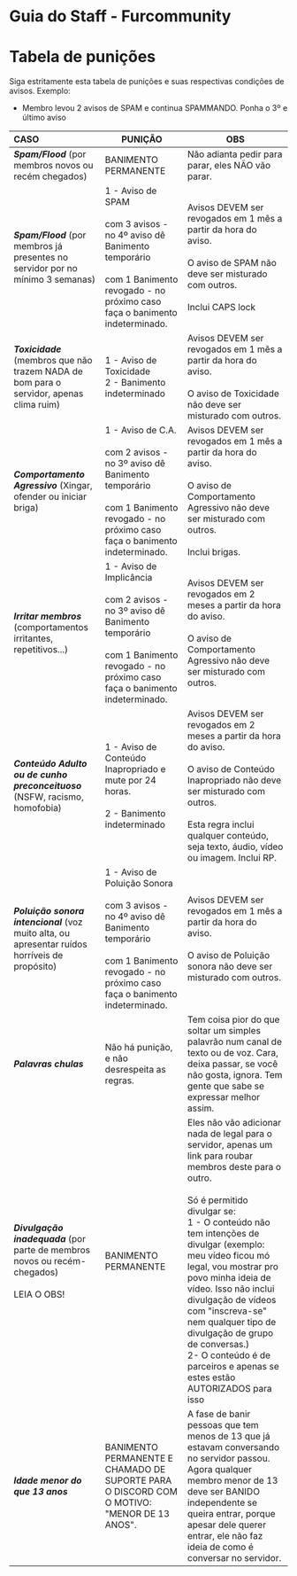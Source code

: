 # Guia do Staff - Furcommunity

# Tabela de punições

Siga estritamente esta tabela de punições e suas respectivas condições de avisos. Exemplo:

- Membro levou 2 avisos de SPAM e continua SPAMMANDO. Ponha o 3º e último aviso

| CASO                                                         | PUNIÇÃO                                                      | OBS                                                          |
| :----------------------------------------------------------- | ------------------------------------------------------------ | ------------------------------------------------------------ |
| ***Spam/Flood*** (por membros novos ou recém chegados)       | BANIMENTO PERMANENTE                                         | Não adianta pedir para parar, eles NÃO vão parar.            |
| ***Spam/Flood*** (por membros já presentes no servidor por no mínimo 3 semanas) | 1 - Aviso de SPAM<br /><br />com 3 avisos - no 4º aviso dê Banimento temporário<br /><br />com 1 Banimento revogado - no próximo caso faça o banimento indeterminado. | Avisos DEVEM ser revogados em 1 mês a partir da hora do aviso.<br /><br />O aviso de SPAM não deve ser misturado com outros.<br /><br />Inclui CAPS lock |
| ***Toxicidade*** (membros que não trazem NADA de bom para o servidor, apenas clima ruim) | 1 - Aviso de Toxicidade<br />2 - Banimento indeterminado     | Avisos DEVEM ser revogados em 1 mês a partir da hora do aviso.<br /><br />O aviso de Toxicidade não deve ser misturado com outros. |
| ***Comportamento Agressivo*** (Xingar, ofender ou iniciar briga) | 1 - Aviso de C.A.<br /><br />com 2 avisos - no 3º aviso dê Banimento temporário<br /><br />com 1 Banimento revogado - no próximo caso faça o banimento indeterminado. | Avisos DEVEM ser revogados em 1 mês a partir da hora do aviso.<br /><br />O aviso de Comportamento Agressivo não deve ser misturado com outros.<br /><br />Inclui brigas. |
| ***Irritar membros*** (comportamentos irritantes, repetitivos...) | 1 - Aviso de Implicância<br /><br />com 2 avisos - no 3º aviso dê Banimento temporário<br /><br />com 1 Banimento revogado - no próximo caso faça o banimento indeterminado. | Avisos DEVEM ser revogados em 2 meses a partir da hora do aviso.<br /><br />O aviso de Comportamento Agressivo não deve ser misturado com outros. |
| ***Conteúdo Adulto ou de cunho preconceituoso*** (NSFW, racismo, homofobia) | 1 - Aviso de Conteúdo Inapropriado e mute por 24 horas.<br /><br />2 - Banimento indeterminado | Avisos DEVEM ser revogados em 2 meses a partir da hora do aviso.<br /><br />O aviso de Conteúdo Inapropriado não deve ser misturado com outros.<br /><br />Esta regra inclui qualquer conteúdo, seja texto, áudio, vídeo ou imagem. Inclui RP. |
| ***Poluição sonora intencional*** (voz muito alta, ou apresentar ruídos horríveis de propósito) | 1 - Aviso de Poluição Sonora<br /><br />com 3 avisos - no 4º aviso dê Banimento temporário<br /><br />com 1 Banimento revogado - no próximo caso faça o banimento indeterminado. | Avisos DEVEM ser revogados em 1 mês a partir da hora do aviso.<br /><br />O aviso de Poluição sonora não deve ser misturado com outros. |
| ***Palavras chulas***                                        | Não há punição, e não desrespeita as regras.                 | Tem coisa pior do que soltar um simples palavrão num canal de texto ou de voz. Cara, deixa passar, se você não gosta, ignora. Tem gente que sabe se expressar melhor assim. |
| ***Divulgação inadequada*** (por parte de membros novos ou recém-chegados)<br /><br />LEIA O OBS! | BANIMENTO PERMANENTE                                         | Eles não vão adicionar nada de legal para o servidor, apenas um link para roubar membros deste para o outro.<br /><br />Só é permitido divulgar se:<br />1 - O conteúdo não tem intenções de divulgar (exemplo: meu vídeo ficou mó legal, vou mostrar pro povo minha ideia de vídeo. Isso não inclui divulgação de vídeos com "inscreva-se" nem qualquer tipo de divulgação de grupo de conversas.)<br />2- O conteúdo é de parceiros e apenas se  estes estão AUTORIZADOS para isso |
| ***Idade menor do que 13 anos***                             | BANIMENTO PERMANENTE E CHAMADO DE SUPORTE PARA O DISCORD COM O MOTIVO: "MENOR DE 13 ANOS". | A fase de banir pessoas que tem menos de 13 que já estavam conversando no servidor passou. Agora qualquer membro menor de 13 deve ser BANIDO independente se queira entrar, porque apesar dele querer entrar, ele não faz ideia de como é conversar no servidor. |

